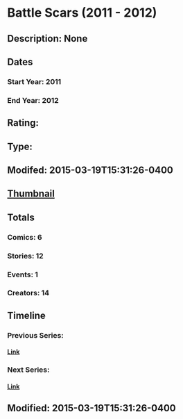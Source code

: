 # Battle Scars (2011 - 2012)
## Description: None
## Dates
### Start Year: 2011
### End Year: 2012
## Rating: 
## Type: 
## Modifed: 2015-03-19T15:31:26-0400
## [Thumbnail](http://i.annihil.us/u/prod/marvel/i/mg/2/e0/550b2317308ed.jpg)
## Totals
### Comics: 6
### Stories: 12
### Events: 1
### Creators: 14
## Timeline
### Previous Series: 
#### [Link]()
### Next Series: 
#### [Link]()
## Modified: 2015-03-19T15:31:26-0400